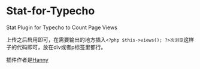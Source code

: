 # Stat-for-Typecho

Stat Plugin for Typecho to Count Page Views

上传之后启用即可，在需要输出的地方插入`<?php $this->views(); ?>次浏览`这样子的代码即可，放在div或者p标签里都行。

插件作者是[Hanny](http://www.imhan.com)
